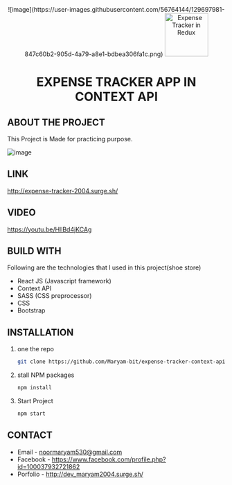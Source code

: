 

<!-- PROJECT LOGO -->
<!-- <br /> -->
<div align="center">
  ![image](https://user-images.githubusercontent.com/56764144/129697981-847c60b2-905d-4a79-a8e1-bdbea306fa1c.png)

  <img src="https://user-images.githubusercontent.com/56764144/129698271-bba4d6c9-344e-4038-bcc0-5894c915f349.jpg" alt="Expense Tracker in Redux" width="100">

  <h1 align="center">EXPENSE TRACKER APP IN CONTEXT API</h1>
</div>


<!-- ABOUT THE PROJECT -->
## ABOUT THE PROJECT
This Project is Made for practicing purpose.

![image](https://user-images.githubusercontent.com/56764144/129441168-e3ef2a72-921e-4b43-b760-7bf0d2d82042.PNG)


## LINK 
http://expense-tracker-2004.surge.sh/
 
 
## VIDEO
https://youtu.be/HllBd4jKCAg


## BUILD WITH

Following are the technologies that I used in this project(shoe store)
* React JS (Javascript framework)
* Context API
* SASS (CSS preprocessor)
* CSS
* Bootstrap



## INSTALLATION

1. one the repo
   ```sh
   git clone https://github.com/Maryam-bit/expense-tracker-context-api.git
   ```
2. stall NPM packages
   ```sh
   npm install
   ```
3. Start Project
    ```sh
    npm start
   ```



## CONTACT

* Email - noormaryam530@gmail.com
* Facebook - https://www.facebook.com/profile.php?id=100037932721862
* Porfolio - http://dev_maryam2004.surge.sh/
